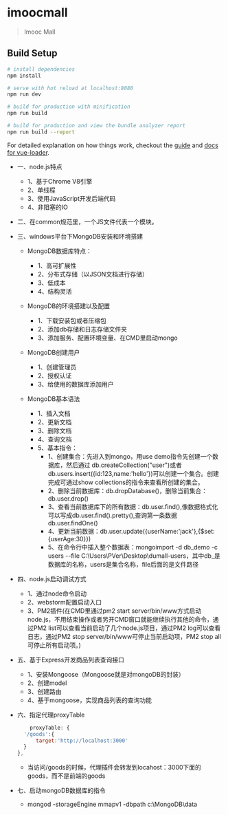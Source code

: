 # imoocmall

> Imooc Mall

## Build Setup

``` bash
# install dependencies
npm install

# serve with hot reload at localhost:8080
npm run dev

# build for production with minification
npm run build

# build for production and view the bundle analyzer report
npm run build --report
```

For detailed explanation on how things work, checkout the [guide](http://vuejs-templates.github.io/webpack/) and [docs for vue-loader](http://vuejs.github.io/vue-loader).



* 一、node.js特点
  * 1、基于Chrome V8引擎
  * 2、单线程
  * 3、使用JavaScript开发后端代码
  * 4、非阻塞的IO


* 二、在common规范里，一个JS文件代表一个模块。

* 三、windows平台下MongoDB安装和环境搭建

  * MongoDB数据库特点：
    * 1、高可扩展性
    * 2、分布式存储（以JSON文档进行存储）
    * 3、低成本
    * 4、结构灵活

  * MongoDB的环境搭建以及配置
    * 1、下载安装包或者压缩包
    * 2、添加db存储和日志存储文件夹
    * 3、添加服务、配置环境变量、在CMD里启动mongo

  * MongoDB创建用户
    * 1、创建管理员
    * 2、授权认证
    * 3、给使用的数据库添加用户

  * MongoDB基本语法
    * 1、插入文档
    * 2、更新文档
    * 3、删除文档
    * 4、查询文档
    * 5、基本指令：
      * 1、创建集合：先进入到mongo，用use demo指令先创建一个数据库，然后通过 db.createCollection("user")或者db.users.insert({id:123,name:'hello'})可以创建一个集合。创建完成可通过show collections的指令来查看所创建的集合。
      * 2、删除当前数据库：db.dropDatabase()，删除当前集合：db.user.drop()
      * 3、查看当前数据库下的所有数据：db.user.find(),像数据格式化可以写成db.user.find().pretty(),查询第一条数据db.user.findOne()
      * 4、更新当前数据：db.user.update({userName:'jack'},{$set:{userAge:30}})
      * 5、在命令行中插入整个数据表：mongoimport -d db_demo -c users --file C:\Users\PVer\Desktop\dumall-users，其中db_是数据库的名称，users是集合名称，file后面的是文件路径

* 四、node.js启动调试方式
    * 1、通过node命令启动
    * 2、webstorm配置启动入口
    * 3、PM2插件(在CMD里通过pm2 start server/bin/www方式启动node.js，不用结束操作或者另开CMD窗口就能继续执行其他的命令，通过PM2 list可以查看当前启动了几个node.js项目，通过PM2 log可以查看日志，通过PM2 stop server/bin/www可停止当前启动项，PM2 stop all可停止所有启动项。)

* 五、基于Express开发商品列表查询接口
    * 1、安装Mongoose（Mongoose就是对mongoDB的封装）
    * 2、创建model
    * 3、创建路由
    * 4、基于mongoose，实现商品列表的查询功能
* 六、指定代理proxyTable
    ```js
        proxyTable: {
      '/goods':{
          target:'http://localhost:3000'
      }
    },
    ```
    * 当访问/goods的时候，代理插件会转发到locahost：3000下面的goods，而不是前端的goods
* 七、启动mongoDB数据库的指令
    * mongod -storageEngine mmapv1 -dbpath c:\MongoDB\data
